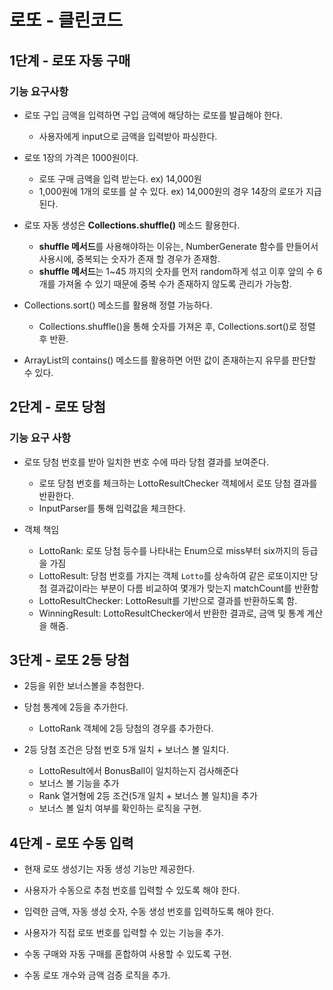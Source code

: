 # 로또 - 클린코드

## 1단계 - 로또 자동 구매

### 기능 요구사항
- 로또 구입 금액을 입력하면 구입 금액에 해당하는 로또를 발급해야 한다.
  - 사용자에게 input으로 금액을 입력받아 파싱한다.


- 로또 1장의 가격은 1000원이다.
  - 로또 구매 금액을 입력 받는다. ex) 14,000원
  - 1,000원에 1개의 로또를 살 수 있다. ex) 14,000원의 경우 14장의 로또가 지급된다.


- 로또 자동 생성은 **Collections.shuffle()** 메소드 활용한다.
  - **shuffle 메서드**를 사용해야하는 이유는, NumberGenerate 함수를 만들어서 사용시에, 중복되는 숫자가 존재 할 경우가 존재함.
  - **shuffle 메서드**는 1~45 까지의 숫자를 먼저 random하게 섞고 이후 앞의 수 6개를 가져올 수 있기 때문에 중복 수가 존재하지 않도록 관리가 가능함.


- Collections.sort() 메소드를 활용해 정렬 가능하다.
  - Collections.shuffle()을 통해 숫자를 가져온 후, Collections.sort()로 정렬 후 반환.


- ArrayList의 contains() 메소드를 활용하면 어떤 값이 존재하는지 유무를 판단할 수 있다.

## 2단계 - 로또 당첨

### 기능 요구 사항
- 로또 당첨 번호를 받아 일치한 번호 수에 따라 당첨 결과를 보여준다.
  - 로또 당첨 번호를 체크하는 LottoResultChecker 객체에서 로또 당첨 결과를 반환한다.
  - InputParser를 통해 입력값을 체크한다.


- 객체 책임
  - LottoRank: 로또 당첨 등수를 나타내는 Enum으로 miss부터 six까지의 등급을 가짐
  - LottoResult: 당첨 번호를 가지는 객체 `Lotto`를 상속하여 같은 로또이지만 당첨 결과값이라는 부분이 다름 비교하여 몇개가 맞는지 matchCount를 반환함
  - LottoResultChecker: LottoResult를 기반으로 결과를 반환하도록 함.
  - WinningResult: LottoResultChecker에서 반환한 결과로, 금액 및 통계 계산을 해줌.

## 3단계 - 로또 2등 당첨
- 2등을 위한 보너스볼을 추첨한다. 
- 당첨 통계에 2등을 추가한다. 
  - LottoRank 객체에 2등 당첨의 경우를 추가한다.


- 2등 당첨 조건은 당첨 번호 5개 일치 + 보너스 볼 일치다.
  - LottoResult에서 BonusBall이 일치하는지 검사해준다
  - 보너스 볼 기능을 추가
  - Rank 열거형에 2등 조건(5개 일치 + 보너스 볼 일치)을 추가
  - 보너스 볼 일치 여부를 확인하는 로직을 구현.

## 4단계 - 로또 수동 입력
- 현재 로또 생성기는 자동 생성 기능만 제공한다. 
- 사용자가 수동으로 추첨 번호를 입력할 수 있도록 해야 한다.
- 입력한 금액, 자동 생성 숫자, 수동 생성 번호를 입력하도록 해야 한다.


- 사용자가 직접 로또 번호를 입력할 수 있는 기능을 추가.
- 수동 구매와 자동 구매를 혼합하여 사용할 수 있도록 구현.
- 수동 로또 개수와 금액 검증 로직을 추가.